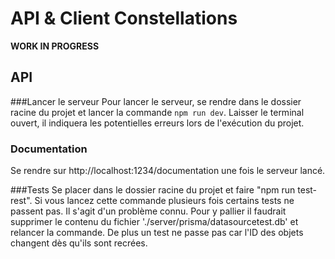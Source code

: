 # API & Client Constellations
**WORK IN PROGRESS**

## API
###Lancer le serveur
Pour lancer le serveur, se rendre dans le dossier racine du projet et lancer la commande ```npm run dev```.
Laisser le terminal ouvert, il indiquera les potentielles erreurs lors de l'exécution du projet.


### Documentation
Se rendre sur http://localhost:1234/documentation une fois le serveur lancé.

###Tests
Se placer dans le dossier racine du projet et faire "npm run test-rest".
Si vous lancez cette commande plusieurs fois certains tests ne passent pas.
Il s'agit d'un problème connu. Pour y pallier il faudrait supprimer le contenu du fichier './server/prisma/datasourcetest.db' et relancer la commande.
De plus un test ne passe pas car l'ID des objets changent dès qu'ils sont recrées.

